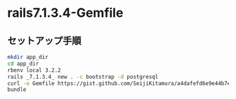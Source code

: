 # rails7.1.3.4-Gemfile

## セットアップ手順
```bash
mkdir app_dir
cd app_dir
rbenv local 3.2.2
rails _7.1.3.4_ new . -c bootstrap -d postgresql
curl -o Gemfile https://gist.github.com/SeijiKitamura/a4dafefd6e9e44b7e16e2d737b51090c
bundle
```
